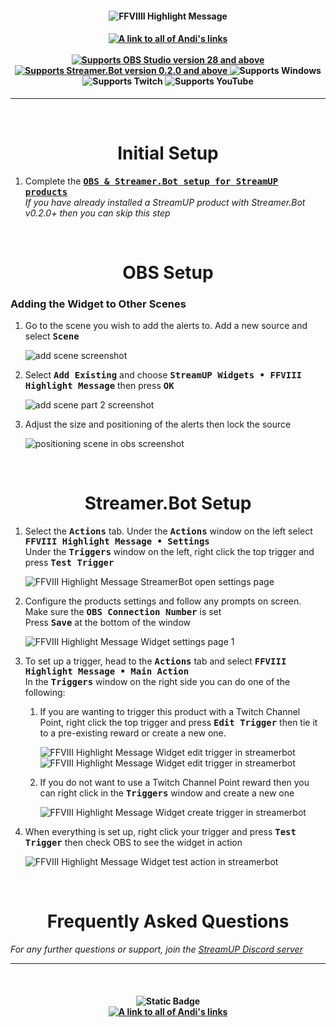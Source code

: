 <h4 align="center">
  <img src="../Assets/FFVIII Highlight Message Widget - Banner.png" alt="FFVIIII Highlight Message">
</h4>

<h4 align="center">
  <a href="https://andistonemedia.mystl.ink">
    <img alt="A link to all of Andi's links" src="https://img.shields.io/badge/Created%20by%20Andi%20Stone%20(Andilippi)-white?style=for-the-badge">
  </a>
  <br><br>
    <a href="https://obsproject.com">
        <img alt="Supports OBS Studio version 28 and above" src="https://img.shields.io/badge/OBS Studio-28%2B-FFFFFF?style=for-the-badge&labelColor=1e1a1d">
    </a>
    <a href="https://streamer.bot">
        <img alt="Supports Streamer.Bot version 0.2.0 and above" src="https://img.shields.io/badge/Streamer.Bot-v0.2.0+-%23FFFFFF?style=for-the-badge&labelColor=9038e8">
    </a>
    <img alt="Supports Windows" src="https://img.shields.io/badge/Windows-%23FFFFFF?style=for-the-badge&logo=windows&labelColor=00a2ed">
  <br>
  <img alt="Supports Twitch" src="https://img.shields.io/badge/Supports Twitch-6441a5?style=for-the-badge&logo=twitch&logoColor=white">
  <img alt="Supports YouTube" src="https://img.shields.io/badge/Supports YouTube-red?style=for-the-badge&logo=youtube&logoColor=white"> 
</h4>

---

<br>

<h1 align="center">Initial Setup
</h1>

1. Complete the <kbd><b><a href="https://github.com/StreamUPTips/ReadMe-Files/blob/main/StreamUP-Product-Install-Guide.md">OBS & Streamer.Bot setup for StreamUP products</b></kbd><br></a>
*If you have already installed a StreamUP product with Streamer.Bot v0.2.0+ then you can skip this step*

<br>

<h1 align="center">OBS Setup
</h1>
<h3>Adding the Widget to Other Scenes</h3>

1. Go to the scene you wish to add the alerts to. Add a new source and select <kbd><b>Scene</b></kbd><br>

    <img src="../Assets/FFVIII Highlight Message Widget - OBS Add Scene 1.png" alt="add scene screenshot"><br>

1. Select <kbd><b>Add Existing</b></kbd> and choose <kbd><b>StreamUP Widgets • FFVIII Highlight Message</b></kbd> then press <kbd><b>OK</b></kbd><br>

    <img src="../Assets/FFVIII Highlight Message Widget - OBS Add Scene 2.png" alt="add scene part 2 screenshot"><br>

1. Adjust the size and positioning of the alerts then lock the source<br>

    <img src="../Assets/FFVIII Highlight Message Widget - Position In OBS.png" alt="positioning scene in obs screenshot">

<br>

<h1 align="center">
        Streamer.Bot Setup
</h1>

1. Select the <kbd><b>Actions</b></kbd> tab. Under the <kbd><b>Actions</b></kbd> window on the left select <kbd><b>FFVIII Highlight Message • Settings</b></kbd><br>
Under the <kbd><b>Triggers</b></kbd> window on the left, right click the top trigger and press <kbd><b>Test Trigger</b></kbd><br>

   <img src="../Assets/FFVIII Highlight Message Widget - Open Settings.png" alt="FFVIII Highlight Message StreamerBot open settings page"><br>

2. Configure the products settings and follow any prompts on screen. Make sure the <kbd><b>OBS Connection Number</b></kbd> is set<br>
Press <kbd><b>Save</b></kbd> at the bottom of the window<br>

    <img src="../Assets/FFVIII Highlight Message Widget - Settings 1.png" alt="FFVIII Highlight Message Widget settings page 1">

3. To set up a trigger, head to the <kbd><b>Actions</b></kbd> tab and select <kbd><b>FFVIII Highlight Message • Main Action</b></kbd><br>
In the <kbd><b>Triggers</b></kbd> window on the right side you can do one of the following:
    1. If you are wanting to trigger this product with a Twitch Channel Point, right click the top trigger and press <kbd><b>Edit Trigger</b></kbd> then tie it to a pre-existing reward or create a new one.
        
        <img src="../Assets/FFVIII Highlight Message Widget - Edit Trigger 1.png" alt="FFVIII Highlight Message Widget edit trigger in streamerbot"><br> 
        <img src="../Assets/FFVIII Highlight Message Widget - Edit Trigger 2.png" alt="FFVIII Highlight Message Widget edit trigger in streamerbot"><br>

    2. If you do not want to use a Twitch Channel Point reward then you can right click in the <kbd><b>Triggers</b></kbd> window and create a new one

        <img src="../Assets/FFVIII Highlight Message Widget - Create Trigger.png" alt="FFVIII Highlight Message Widget create trigger in streamerbot"><br>

4.  When everything is set up, right click your trigger and press <kbd><b>Test Trigger</b></kbd> then check OBS to see the widget in action<br>

    <img src="../Assets/FFVIII Highlight Message Widget - Test Trigger.png" alt="FFVIII Highlight Message Widget test action in streamerbot"><br>

<br>

<h1 align="center">
        Frequently Asked Questions
</h1>

*For any further questions or support, join the [StreamUP Discord server](https://discord.com/invite/RnDKRaVCEu?)*

---

<br>

<h4 align="center">
  <img alt="Static Badge" src="https://img.shields.io/badge/A%20StreamUP%20Product-%23fc6caf?style=for-the-badge"><br>
  <a href="https://andistonemedia.mystl.ink">
    <img alt="A link to all of Andi's links" src="https://img.shields.io/badge/Created%20by%20Andi%20Stone%20(Andilippi)-white?style=for-the-badge">
  </a>  
</h4>
